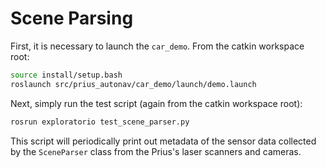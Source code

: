 # Scene Parsing
First, it is necessary to launch the `car_demo`. From the catkin workspace root:

```bash
source install/setup.bash
roslaunch src/prius_autonav/car_demo/launch/demo.launch
```

Next, simply run the test script (again from the catkin workspace root):

```bash
rosrun exploratorio test_scene_parser.py
```

This script will periodically print out metadata of the sensor data collected
by the `SceneParser` class from the Prius's laser scanners and cameras.
